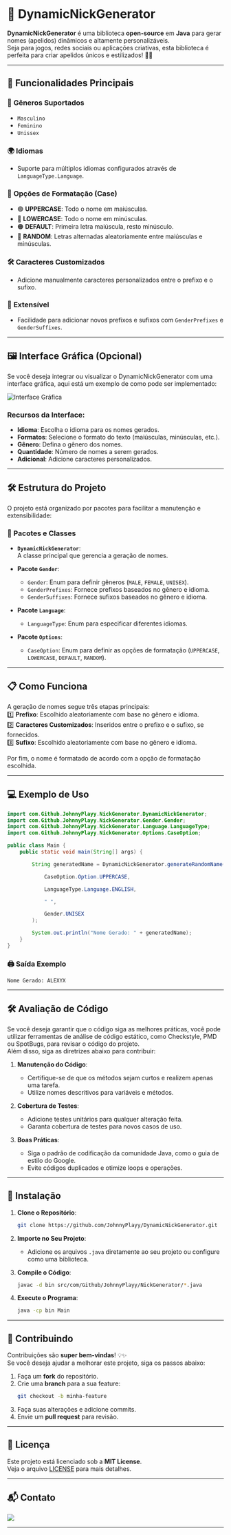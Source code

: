 # 🚀 DynamicNickGenerator

**DynamicNickGenerator** é uma biblioteca **open-source** em **Java** para gerar nomes (apelidos) dinâmicos e altamente personalizáveis.  
Seja para jogos, redes sociais ou aplicações criativas, esta biblioteca é perfeita para criar apelidos únicos e estilizados! 🎨✨

---

## 🌟 Funcionalidades Principais

### 📌 **Gêneros Suportados**
- `Masculino`
- `Feminino`
- `Unissex`

### 🌍 **Idiomas**
- Suporte para múltiplos idiomas configurados através de `LanguageType.Language`.

### 🔡 **Opções de Formatação (Case)**
- 🟢 **UPPERCASE**: Todo o nome em maiúsculas.
- 🔵 **LOWERCASE**: Todo o nome em minúsculas.
- 🟠 **DEFAULT**: Primeira letra maiúscula, resto minúsculo.
- 🎲 **RANDOM**: Letras alternadas aleatoriamente entre maiúsculas e minúsculas.

### 🛠️ **Caracteres Customizados**
- Adicione manualmente caracteres personalizados entre o prefixo e o sufixo.

### 🧩 **Extensível**
- Facilidade para adicionar novos prefixos e sufixos com `GenderPrefixes` e `GenderSuffixes`.


---

## 🖼️ Interface Gráfica (Opcional)

Se você deseja integrar ou visualizar o DynamicNickGenerator com uma interface gráfica, aqui está um exemplo de como pode ser implementado:

![Interface Gráfica](https://i.imgur.com/L5jOUTf.png)

### Recursos da Interface:
- **Idioma**: Escolha o idioma para os nomes gerados.
- **Formatos**: Selecione o formato do texto (maiúsculas, minúsculas, etc.).
- **Gênero**: Defina o gênero dos nomes.
- **Quantidade**: Número de nomes a serem gerados.
- **Adicional**: Adicione caracteres personalizados.

---

## 🛠️ Estrutura do Projeto

O projeto está organizado por pacotes para facilitar a manutenção e extensibilidade:

### 📂 Pacotes e Classes

- **`DynamicNickGenerator`**:  
  A classe principal que gerencia a geração de nomes.
  
- **Pacote `Gender`**:
  - `Gender`: Enum para definir gêneros (`MALE`, `FEMALE`, `UNISEX`).
  - `GenderPrefixes`: Fornece prefixos baseados no gênero e idioma.
  - `GenderSuffixes`: Fornece sufixos baseados no gênero e idioma.

- **Pacote `Language`**:
  - `LanguageType`: Enum para especificar diferentes idiomas.

- **Pacote `Options`**:
  - `CaseOption`: Enum para definir as opções de formatação (`UPPERCASE`, `LOWERCASE`, `DEFAULT`, `RANDOM`).

---

## 📋 Como Funciona

A geração de nomes segue três etapas principais:  
1️⃣ **Prefixo**: Escolhido aleatoriamente com base no gênero e idioma.  
2️⃣ **Caracteres Customizados**: Inseridos entre o prefixo e o sufixo, se fornecidos.  
3️⃣ **Sufixo**: Escolhido aleatoriamente com base no gênero e idioma.  

Por fim, o nome é formatado de acordo com a opção de formatação escolhida.

---

## 💻 Exemplo de Uso

```java
import com.Github.JohnnyPlayy.NickGenerator.DynamicNickGenerator;
import com.Github.JohnnyPlayy.NickGenerator.Gender.Gender;
import com.Github.JohnnyPlayy.NickGenerator.Language.LanguageType;
import com.Github.JohnnyPlayy.NickGenerator.Options.CaseOption;

public class Main {
    public static void main(String[] args) {

        String generatedName = DynamicNickGenerator.generateRandomName(

            CaseOption.Option.UPPERCASE,

            LanguageType.Language.ENGLISH,

            " ",

            Gender.UNISEX
        );

        System.out.println("Nome Gerado: " + generatedName);
    }
}
```

### 🖨️ Saída Exemplo
```
Nome Gerado: ALEXYX
```

---

## 🛠️ Avaliação de Código

Se você deseja garantir que o código siga as melhores práticas, você pode utilizar ferramentas de análise de código estático, como Checkstyle, PMD ou SpotBugs, para revisar o código do projeto.  
Além disso, siga as diretrizes abaixo para contribuir:

1. **Manutenção do Código**:
   - Certifique-se de que os métodos sejam curtos e realizem apenas uma tarefa.
   - Utilize nomes descritivos para variáveis e métodos.

2. **Cobertura de Testes**:
   - Adicione testes unitários para qualquer alteração feita.
   - Garanta cobertura de testes para novos casos de uso.

3. **Boas Práticas**:
   - Siga o padrão de codificação da comunidade Java, como o guia de estilo do Google.
   - Evite códigos duplicados e otimize loops e operações.

---

## 🚀 Instalação

1. **Clone o Repositório**:  
   ```bash
   git clone https://github.com/JohnnyPlayy/DynamicNickGenerator.git
   ```

2. **Importe no Seu Projeto**:  
   - Adicione os arquivos `.java` diretamente ao seu projeto ou configure como uma biblioteca.

3. **Compile o Código**:  
   ```bash
   javac -d bin src/com/Github/JohnnyPlayy/NickGenerator/*.java
   ```

4. **Execute o Programa**:  
   ```bash
   java -cp bin Main
   ```

---

## 🤝 Contribuindo

Contribuições são **super bem-vindas**! 💡✨  
Se você deseja ajudar a melhorar este projeto, siga os passos abaixo:

1. Faça um **fork** do repositório.  
2. Crie uma **branch** para a sua feature:  
   ```bash
   git checkout -b minha-feature
   ```
3. Faça suas alterações e adicione commits.  
4. Envie um **pull request** para revisão.

---

## 📜 Licença

Este projeto está licenciado sob a **MIT License**.  
Veja o arquivo [LICENSE](./LICENSE) para mais detalhes.

---

## 📬 Contato

[![](https://dcbadge.limes.pink/api/server/YSy4deHbfk)](https://discord.gg/YSy4deHbfk)

---

